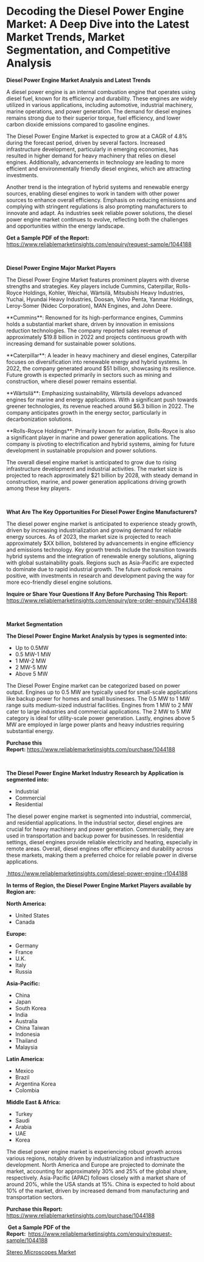 <p><h1>Decoding the Diesel Power Engine Market: A Deep Dive into the Latest Market Trends, Market Segmentation, and Competitive Analysis</h1></p><p><strong>Diesel Power Engine Market Analysis and Latest Trends</strong></p>
<p><p>A diesel power engine is an internal combustion engine that operates using diesel fuel, known for its efficiency and durability. These engines are widely utilized in various applications, including automotive, industrial machinery, marine operations, and power generation. The demand for diesel engines remains strong due to their superior torque, fuel efficiency, and lower carbon dioxide emissions compared to gasoline engines.</p><p>The Diesel Power Engine Market is expected to grow at a CAGR of 4.8% during the forecast period, driven by several factors. Increased infrastructure development, particularly in emerging economies, has resulted in higher demand for heavy machinery that relies on diesel engines. Additionally, advancements in technology are leading to more efficient and environmentally friendly diesel engines, which are attracting investments.</p><p>Another trend is the integration of hybrid systems and renewable energy sources, enabling diesel engines to work in tandem with other power sources to enhance overall efficiency. Emphasis on reducing emissions and complying with stringent regulations is also prompting manufacturers to innovate and adapt. As industries seek reliable power solutions, the diesel power engine market continues to evolve, reflecting both the challenges and opportunities within the energy landscape.</p></p>
<p><strong>Get a Sample PDF of the Report:&nbsp;</strong> <a href="https://www.reliablemarketinsights.com/enquiry/request-sample/1044188?utm_campaign=3011&utm_medium=2&utm_source=Github&utm_content=ia&utm_term=08042025&utm_id=diesel-power-engine">https://www.reliablemarketinsights.com/enquiry/request-sample/1044188</a></p>
<p>&nbsp;</p>
<p><strong>Diesel Power Engine Major Market Players</strong></p>
<p><p>The Diesel Power Engine Market features prominent players with diverse strengths and strategies. Key players include Cummins, Caterpillar, Rolls-Royce Holdings, Kohler, Weichai, Wärtsilä, Mitsubishi Heavy Industries, Yuchai, Hyundai Heavy Industries, Doosan, Volvo Penta, Yanmar Holdings, Leroy-Somer (Nidec Corporation), MAN Engines, and John Deere.</p><p>**Cummins**: Renowned for its high-performance engines, Cummins holds a substantial market share, driven by innovation in emissions reduction technologies. The company reported sales revenue of approximately $19.8 billion in 2022 and projects continuous growth with increasing demand for sustainable power solutions.</p><p>**Caterpillar**: A leader in heavy machinery and diesel engines, Caterpillar focuses on diversification into renewable energy and hybrid systems. In 2022, the company generated around $51 billion, showcasing its resilience. Future growth is expected primarily in sectors such as mining and construction, where diesel power remains essential.</p><p>**Wärtsilä**: Emphasizing sustainability, Wärtsilä develops advanced engines for marine and energy applications. With a significant push towards greener technologies, its revenue reached around $6.3 billion in 2022. The company anticipates growth in the energy sector, particularly in decarbonization solutions.</p><p>**Rolls-Royce Holdings**: Primarily known for aviation, Rolls-Royce is also a significant player in marine and power generation applications. The company is pivoting to electrification and hybrid systems, aiming for future development in sustainable propulsion and power solutions.</p><p>The overall diesel engine market is anticipated to grow due to rising infrastructure development and industrial activities. The market size is projected to reach approximately $21 billion by 2028, with steady demand in construction, marine, and power generation applications driving growth among these key players.</p></p>
<p>&nbsp;</p>
<p><strong>What Are The Key Opportunities For Diesel Power Engine Manufacturers?</strong></p>
<p><p>The diesel power engine market is anticipated to experience steady growth, driven by increasing industrialization and growing demand for reliable energy sources. As of 2023, the market size is projected to reach approximately $XX billion, bolstered by advancements in engine efficiency and emissions technology. Key growth trends include the transition towards hybrid systems and the integration of renewable energy solutions, aligning with global sustainability goals. Regions such as Asia-Pacific are expected to dominate due to rapid industrial growth. The future outlook remains positive, with investments in research and development paving the way for more eco-friendly diesel engine solutions.</p></p>
<p><strong>Inquire or Share Your Questions If Any Before Purchasing This Report:</strong> <a href="https://www.reliablemarketinsights.com/enquiry/pre-order-enquiry/1044188?utm_campaign=3011&utm_medium=2&utm_source=Github&utm_content=ia&utm_term=08042025&utm_id=diesel-power-engine">https://www.reliablemarketinsights.com/enquiry/pre-order-enquiry/1044188</a></p>
<p>&nbsp;</p>
<p><strong>Market Segmentation</strong></p>
<p><strong>The Diesel Power Engine Market Analysis by types is segmented into:</strong></p>
<p><ul><li>Up to 0.5MW</li><li>0.5 MW-1 MW</li><li>1 MW-2 MW</li><li>2 MW-5 MW</li><li>Above 5 MW</li></ul></p>
<p><p>The Diesel Power Engine market can be categorized based on power output. Engines up to 0.5 MW are typically used for small-scale applications like backup power for homes and small businesses. The 0.5 MW to 1 MW range suits medium-sized industrial facilities. Engines from 1 MW to 2 MW cater to large industries and commercial applications. The 2 MW to 5 MW category is ideal for utility-scale power generation. Lastly, engines above 5 MW are employed in large power plants and heavy industries requiring substantial energy.</p></p>
<p><strong>Purchase this Report:&nbsp;</strong><a href="https://www.reliablemarketinsights.com/purchase/1044188?utm_campaign=3011&utm_medium=2&utm_source=Github&utm_content=ia&utm_term=08042025&utm_id=diesel-power-engine">https://www.reliablemarketinsights.com/purchase/1044188</a></p>
<p>&nbsp;</p>
<p><strong>The Diesel Power Engine Market Industry Research by Application is segmented into:</strong></p>
<p><ul><li>Industrial</li><li>Commercial</li><li>Residential</li></ul></p>
<p><p>The diesel power engine market is segmented into industrial, commercial, and residential applications. In the industrial sector, diesel engines are crucial for heavy machinery and power generation. Commercially, they are used in transportation and backup power for businesses. In residential settings, diesel engines provide reliable electricity and heating, especially in remote areas. Overall, diesel engines offer efficiency and durability across these markets, making them a preferred choice for reliable power in diverse applications.</p></p>
<p><a href="https://www.reliablemarketinsights.com/diesel-power-engine-r1044188?utm_campaign=3011&utm_medium=2&utm_source=Github&utm_content=ia&utm_term=08042025&utm_id=diesel-power-engine">&nbsp;https://www.reliablemarketinsights.com/diesel-power-engine-r1044188</a></p>
<p><strong>In terms of Region, the Diesel Power Engine Market Players available by Region are:</strong></p>
<p>
    <p> <strong> North America: </strong>
        <ul>
            <li>United States</li>
            <li>Canada</li>
        </ul>
        </p> 
    <p> <strong> Europe: </strong>
        <ul>
            <li>Germany</li>
            <li>France</li>
            <li>U.K.</li>
            <li>Italy</li>
            <li>Russia</li>
        </ul>
        </p> 
    <p> <strong> Asia-Pacific: </strong>
        <ul>
            <li>China</li>
            <li>Japan</li>
            <li>South Korea</li>
            <li>India</li>
            <li>Australia</li>
            <li>China Taiwan</li>
            <li>Indonesia</li>
            <li>Thailand</li>
            <li>Malaysia</li>
        </ul>
        </p> 
    <p> <strong> Latin America: </strong>
        <ul>
            <li>Mexico</li>
            <li>Brazil</li>
            <li>Argentina Korea</li>
            <li>Colombia</li>
        </ul>
        </p> 
    <p> <strong> Middle East & Africa: </strong>
        <ul>
            <li>Turkey</li>
            <li>Saudi</li>
            <li>Arabia</li>
            <li>UAE</li>
            <li>Korea</li>
        </ul>
    </p>
    </p>
<p><p>The diesel power engine market is experiencing robust growth across various regions, notably driven by industrialization and infrastructure development. North America and Europe are projected to dominate the market, accounting for approximately 30% and 25% of the global share, respectively. Asia-Pacific (APAC) follows closely with a market share of around 20%, while the USA stands at 15%. China is expected to hold about 10% of the market, driven by increased demand from manufacturing and transportation sectors.</p></p>
<p><strong>Purchase this Report: </strong><a href="https://www.reliablemarketinsights.com/purchase/1044188?utm_campaign=3011&utm_medium=2&utm_source=Github&utm_content=ia&utm_term=08042025&utm_id=diesel-power-engine">https://www.reliablemarketinsights.com/purchase/1044188</a></p>
<p>&nbsp;<strong>Get a Sample PDF of the Report:&nbsp;&nbsp;</strong><a href="https://www.reliablemarketinsights.com/enquiry/request-sample/1044188?utm_campaign=3011&utm_medium=2&utm_source=Github&utm_content=ia&utm_term=08042025&utm_id=diesel-power-engine">https://www.reliablemarketinsights.com/enquiry/request-sample/1044188</a></p>
<p><strong></strong></p>
<p><p><a href="https://github.com/spineamosa0e/Market-Research-Report-List-1/blob/main/stereo-microscopes-market.md?utm_campaign=3011&utm_medium=2&utm_source=Github&utm_content=ia&utm_term=08042025&utm_id=diesel-power-engine">Stereo Microscopes Market</a></p></p>